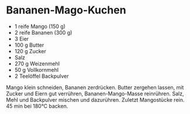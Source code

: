 # Bananen-Mago-Kuchen

* 1 reife Mango (150 g)
* 2 reife Bananen (300 g)
* 3 Eier
* 100 g Butter
* 120 g Zucker
* Salz
* 270 g Weizenmehl
* 50 g Vollkornmehl
* 2 Teelöffel Backpulver

Mango klein schneiden, Bananen zerdrücken. Butter zergehen lassen, mit Zucker und Eiern gut verrühren, Bananen-Mango-Masse reinrühren. Salz, Mehl und Backpulver mischen und dazurühren. Zuletzt Mangostücke rein. 45 min bei 180°C backen.
